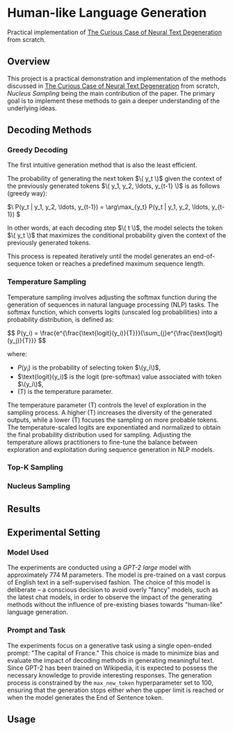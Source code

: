 # Human-like Language Generation
Practical implementation of [The Curious Case of Neural Text Degeneration](https://arxiv.org/abs/1904.09751) from scratch.


## Overview

This project is a practical demonstration and implementation of the methods discussed in [The Curious Case of Neural Text Degeneration](https://arxiv.org/abs/1904.09751) from scratch, *Nucleus Sampling* being the main contribution of the paper.
The primary goal is to implement these methods to gain a deeper understanding of the underlying ideas.


## Decoding Methods

### Greedy Decoding
The first intuitive generation method that is also the least efficient.

The probability of generating the next token $\( y_t \)$ given the context of the previously generated tokens $\( y_1, y_2, \ldots, y_{t-1} \)$ is as follows (greedy way):

$\ P(y_t | y_1, y_2, \ldots, y_{t-1}) = \arg\max_{y_t} P(y_t | y_1, y_2, \ldots, y_{t-1}) \$

In other words, at each decoding step $\( t \)$, the model selects the token $\( y_t \)$ that maximizes the conditional probability given the context of the previously generated tokens.

This process is repeated iteratively until the model generates an end-of-sequence token or reaches a predefined maximum sequence length.

### Temperature Sampling

Temperature sampling involves adjusting the softmax function during the generation of sequences in natural language processing (NLP) tasks. The softmax function, which converts logits (unscaled log probabilities) into a probability distribution, is defined as:

$$ P(y_i) = \frac{e^{\frac{\text{logit}(y_i)}{T}}}{\sum_{j}e^{\frac{\text{logit}(y_j)}{T}}} \$$

where:
- $P(y_i)$ is the probability of selecting token $\(y_i\)$,
- $\\text{logit}(y_i)\$ is the logit (pre-softmax) value associated with token $\(y_i\)$,
- \(T\) is the temperature parameter.

The temperature parameter \(T\) controls the level of exploration in the sampling process. A higher \(T\) increases the diversity of the generated outputs, while a lower \(T\) focuses the sampling on more probable tokens. The temperature-scaled logits are exponentiated and normalized to obtain the final probability distribution used for sampling. Adjusting the temperature allows practitioners to fine-tune the balance between exploration and exploitation during sequence generation in NLP models.


### Top-K Sampling

### Nucleus Sampling

## Results

## Experimental Setting

### Model Used

The experiments are conducted using a *GPT-2 large* model with approximately 774 M parameters. The model is pre-trained on a vast corpus of English text in a self-supervised fashion. The choice of this model is deliberate – a conscious decision to avoid overly "fancy" models, such as the latest chat models, in order to observe the impact of the generating methods without the influence of pre-existing biases towards "human-like" language generation.

### Prompt and Task

The experiments focus on a generative task using a single open-ended prompt: "The capital of France." This choice is made to minimize bias and evaluate the impact of decoding methods in generating meaningful text. Since GPT-2 has been trained on Wikipedia, it is expected to possess the necessary knowledge to provide interesting responses. The generation process is constrained by the `max_new_token` hyperparameter set to 100, ensuring that the generation stops either when the upper limit is reached or when the model generates the End of Sentence token.


## Usage

